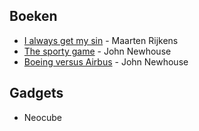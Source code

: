 ## Boeken

* [I always get my sin](http://www.bol.com/nl/p/i-always-get-my-sin/1001004002618081/) - Maarten Rijkens
* [The sporty game](http://www.amazon.com/The-Sporty-Game-Competitive-Commercial/dp/0394514475/) - John Newhouse
* [Boeing versus Airbus](http://www.amazon.com/Boeing-versus-Airbus-International-Competition/dp/1400078725) - John Newhouse


## Gadgets

* Neocube